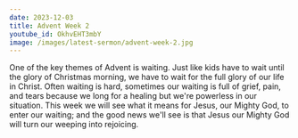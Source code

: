 ```yaml
---
date: 2023-12-03
title: Advent Week 2
youtube_id: OkhvEHT3mbY
image: /images/latest-sermon/advent-week-2.jpg
---
```

One of the key themes of Advent is waiting. Just like kids have to wait until the glory of Christmas morning, we have to wait for the full glory of our life in Christ. Often waiting is hard, sometimes our waiting is full of grief, pain, and tears because we long for a healing but we're powerless in our situation. This week we will see what it means for Jesus, our Mighty God, to enter our waiting; and the good news we'll see is that Jesus our Mighty God will turn our weeping into rejoicing.
